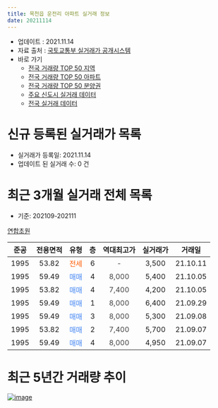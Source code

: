 ```yaml
---
title: 목천읍 운전리 아파트 실거래 정보
date: 20211114
---
```


* 업데이트 : 2021.11.14
* 자료 출처 : [국토교통부 실거래가 공개시스템](http://rt.molit.go.kr)
* 바로 가기
    * [전국 거래량 TOP 50 지역](https://apt-info.github.io/apt-trade-info/tr)
    * [전국 거래량 TOP 50 아파트](https://apt-info.github.io/apt-trade-info/ta)
    * [전국 거래량 TOP 50 분양권](https://apt-info.github.io/apt-trade-info/tb)
    * [주요 신도시 실거래 데이터](https://apt-info.github.io/apt-trade-info/newtown)
    * [전국 실거래 데이터](https://apt-info.github.io/apt-trade-info/all)



<script async src="https://pagead2.googlesyndication.com/pagead/js/adsbygoogle.js"></script>
<!-- 기본광고 -->
<ins class="adsbygoogle"
     style="display:block"
     data-ad-client="ca-pub-1142216861245946"
     data-ad-slot="4805727019"
     data-ad-format="auto"
     data-full-width-responsive="true"></ins>
<script>
     (adsbygoogle = window.adsbygoogle || []).push({});
</script>


# 신규 등록된 실거래가 목록

* 실거래가 등록일: 2021.11.14
* 업데이트 된 실거래 수: 0 건




<script async src="https://pagead2.googlesyndication.com/pagead/js/adsbygoogle.js"></script>
<!-- 기본광고 -->
<ins class="adsbygoogle"
     style="display:block"
     data-ad-client="ca-pub-1142216861245946"
     data-ad-slot="4805727019"
     data-ad-format="auto"
     data-full-width-responsive="true"></ins>
<script>
     (adsbygoogle = window.adsbygoogle || []).push({});
</script>


# 최근 3개월 실거래 전체 목록
* 기준: 202109-202111


[연합초원](https://search.naver.com/search.naver?query=%EC%97%B0%ED%95%A9%EC%B4%88%EC%9B%90)

|준공|전용면적|유형|층|역대최고가|실거래가|거래일|
|:---:|:---:|:---:|:---:|:---:|:---:|:---:|
|1995|53.82|<span style="color:#FF5A00">전세</span>|6|<span style="color:#444444">-</span>|3,500|21.10.11|
|1995|59.49|<span style="color:#4285F3">매매</span>|4|<span style="color:#444444">8,000</span>|5,400|21.10.05|
|1995|53.82|<span style="color:#4285F3">매매</span>|4|<span style="color:#444444">7,400</span>|4,200|21.10.05|
|1995|59.49|<span style="color:#4285F3">매매</span>|1|<span style="color:#444444">8,000</span>|6,400|21.09.29|
|1995|59.49|<span style="color:#4285F3">매매</span>|3|<span style="color:#444444">8,000</span>|5,300|21.09.08|
|1995|53.82|<span style="color:#4285F3">매매</span>|2|<span style="color:#444444">7,400</span>|5,700|21.09.07|
|1995|59.49|<span style="color:#4285F3">매매</span>|4|<span style="color:#444444">8,000</span>|4,950|21.09.07|



<script async src="https://pagead2.googlesyndication.com/pagead/js/adsbygoogle.js"></script>
<!-- 기본광고 -->
<ins class="adsbygoogle"
     style="display:block"
     data-ad-client="ca-pub-1142216861245946"
     data-ad-slot="4805727019"
     data-ad-format="auto"
     data-full-width-responsive="true"></ins>
<script>
     (adsbygoogle = window.adsbygoogle || []).push({});
</script>


# 최근 5년간 거래량 추이


<div style="width:100%;">
    <canvas id="deal_progress" height="200"></canvas>
</div>

<script>
new Chart(document.getElementById("deal_progress"), {
    type: 'line',
    data: {
        labels: ['16.02','16.03','16.04','16.05','16.06','16.07','16.08','16.10','16.11','16.12','17.01','17.02','17.03','17.06','17.07','17.08','17.09','17.10','17.11','17.12','18.03','18.04','18.05','18.06','18.07','18.08','18.09','18.10','18.11','18.12','19.01','19.02','19.03','19.04','19.06','19.07','19.08','19.10','20.02','20.03','20.05','20.06','20.07','20.08','20.10','20.11','20.12','21.01','21.02','21.03','21.04','21.05','21.06','21.07','21.08','21.09','21.10'],
        datasets: [{
            label: '매매/분양권',
            data: [2,3,4,0,1,1,1,1,1,0,2,2,2,2,2,0,3,1,3,1,0,2,0,1,0,2,1,0,1,0,0,1,4,1,2,2,1,1,1,2,1,0,1,0,1,3,3,1,1,3,2,2,0,2,1,4,2],
            borderColor: "rgba(66, 133, 243, 1)",
            backgroundColor: "rgba(66, 133, 243, 0.05)",
            borderWidth: 1,
            pointRadius: 0,
            fill: false,
            lineTension: 0
        },{
            label: '전/월세',
            data: [0,2,1,1,0,3,1,0,0,1,0,0,2,0,0,1,0,0,2,2,3,0,1,0,1,0,1,1,1,1,1,0,1,1,1,0,2,1,1,0,0,2,0,1,1,0,1,3,0,0,0,0,1,0,1,0,1],
            borderColor: "rgba(255, 90, 0, 1)",
            backgroundColor: "rgba(255, 90, 0, 0.05)",
            borderWidth: 1,
            pointRadius: 0,
            fill: false,
            lineTension: 0
        },{
            label: '합계',
            data: [2,5,5,1,1,4,2,1,1,1,2,2,4,2,2,1,3,1,5,3,3,2,1,1,1,2,2,1,2,1,1,1,5,2,3,2,3,2,2,2,1,2,1,1,2,3,4,4,1,3,2,2,1,2,2,4,3],
            borderColor: "rgba(0, 0, 0, 1)",
            backgroundColor: "rgba(0, 0, 0, 0.03)",
            borderWidth: 0.1,
            pointRadius: 0,
            fill: true,
            lineTension: 0
        }
        ]
    },
    options: {
        responsive: true,
        title: {
            display: false
        },
        tooltips: {
            mode: 'index',
            intersect: false
        },
        hover: {
            mode: 'nearest',
            intersect: true
        },
        scales: {
            xAxes: [{
                display: true,
                scaleLabel: {
                    display: true,
                    labelString: '년/월'
                }
            }],
            yAxes: [{
                display: true,
                ticks: {
                    suggestedMin: 0,
                },
                scaleLabel: {
                    display: true,
                    labelString: '실거래 수'
                }
            }]
        }
    }
});

</script>


[![image](https://apt-info.github.io/images/2020-01-03-apt-trade-info/1024x500.png)](https://play.google.com/store/apps/details?id=com.aptinfo.apttradeinfo)

